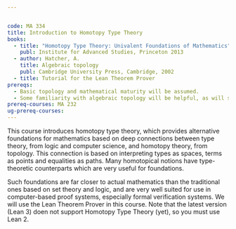 ```yaml
---


code: MA 334
title: Introduction to Homotopy Type Theory
books:
  - title: "Homotopy Type Theory: Univalent Foundations of Mathematics"
    publ: Institute for Advanced Studies, Princeton 2013
  - author: Hatcher, A.
    title: Algebraic topology
    publ: Cambridge University Press, Cambridge, 2002
  - title: Tutorial for the Lean Theorem Prover
prereqs:
  - Basic topology and mathematical maturity will be assumed.
  - Some familiarity with algebraic topology will be helpful, as will some familiarity with programming in a functional language.
prereq-courses: MA 232
ug-prereq-courses: 
---
```




This course introduces homotopy type theory, which provides alternative foundations for mathematics based on deep connections between type theory, from logic and computer science, and homotopy theory, from topology. This connection is based on interpreting types as spaces, terms as points and equalities as paths. Many homotopical notions have type-theoretic counterparts which are very useful for foundations.

Such foundations are far closer to actual mathematics than the traditional ones based on set theory and logic, and are very well suited for use in computer-based proof systems, especially formal verification systems. We will use the Lean Theorem Prover in this course. Note that the latest version (Lean 3) doen not support Homotopy Type Theory (yet), so you must use Lean 2.
